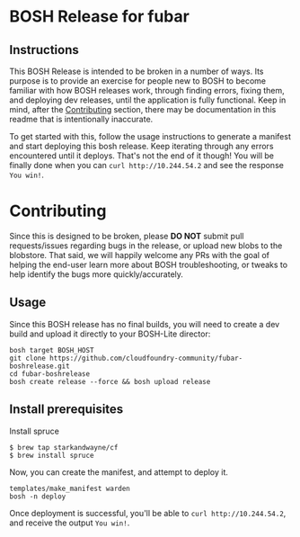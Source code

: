 # BOSH Release for fubar


## Instructions

This BOSH Release is intended to be broken in a number of ways. Its purpose is
to provide an exercise for people new to BOSH to become familiar with how
BOSH releases work, through finding errors, fixing them, and deploying dev
releases, until the application is fully functional. Keep in mind, after the [Contributing](#contributing)
section, there may be documentation in this readme that is intentionally inaccurate.

To get started with this, follow the usage instructions to generate a manifest
and start deploying this bosh release. Keep iterating through any errors encountered
until it deploys. That's not the end of it though! You will be finally done when you
can `curl http://10.244.54.2` and see the response `You win!`.

# Contributing

Since this is designed to be broken, please **DO NOT** submit pull requests/issues
regarding bugs in the release, or upload new blobs to the blobstore. That said,
we will happily welcome any PRs with the goal of helping the end-user learn more about
BOSH troubleshooting, or tweaks to help identify the bugs more quickly/accurately.

## Usage

Since this BOSH release has no final builds, you will need to create a dev build
and upload it directly to your BOSH-Lite director:

```
bosh target BOSH_HOST
git clone https://github.com/cloudfoundry-community/fubar-boshrelease.git
cd fubar-boshrelease
bosh create release --force && bosh upload release
```

## Install prerequisites

Install spruce
```
$ brew tap starkandwayne/cf
$ brew install spruce
```

Now, you can create the manifest, and attempt to deploy it.

```
templates/make_manifest warden
bosh -n deploy
```

Once deployment is successful, you'll be able to `curl http://10.244.54.2`, and receive
the output `You win!`.
